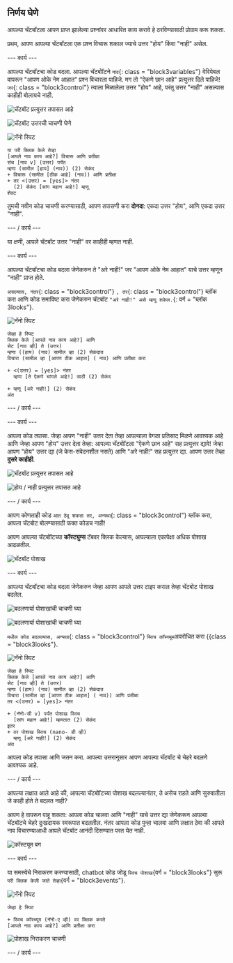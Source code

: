 ## निर्णय घेणे

आपल्या चॅटबॉटला आपण प्राप्त झालेल्या प्रश्नांवर आधारित काय करावे हे ठरविण्यासाठी प्रोग्राम करू शकता.

प्रथम, आपण आपल्या चॅटबॉटला एक प्रश्न विचारू शकाल ज्याचे उत्तर "होय" किंवा "नाही" असेल.

\--- कार्य \---

आपल्या चॅटबॉटचा कोड बदला. आपल्या चॅटबोॉटने `नाव`{: class = "block3variables"} वेरियेबल वापरून "आपण ओके नेम आहात" प्रश्न विचारला पाहिजे. मग तो "ऐकणे छान आहे" प्रत्युत्तर दिले पाहिजे! `जर`{: class = "block3control"} त्याला मिळालेला उत्तर "होय" आहे, परंतु उत्तर "नाही" असल्यास काहीही बोलायचे नाही.

![चॅटबॉट प्रत्युत्तर तपासत आहे](images/chatbot-if-test1-annotated.png)

![चॅटबॉट उत्तरची चाचणी घेणे](images/chatbot-if-test2.png)

![नॅनो स्पिट](images/nano-sprite.png)

```blocks3
या परी क्लिक केले तेव्हा
[आपले नाव काय आहे?] विचारू आणि प्रतीक्षा
संच [नाव v] (उत्तर) पर्यंत
म्हणा (सामील [हाय] (नाव)) (2) सेकंद
+ विचारू (सामील [ठीक आहे] (नाव)) आणि प्रतीक्षा
+ तर <(उत्तर) = [yes]> नंतर 
  (2) सेकंद [सांग महान आहे!] म्हणू
शेवट
```

तुमची नवीन कोड चाचणी करण्यासाठी, आपण तपासणी करा **दोनदा**: एकदा उत्तर "होय", आणि एकदा उत्तर "नाही".

\--- / कार्य \---

या क्षणी, आपले चॅटबॉट उत्तर "नाही" वर काहीही म्हणत नाही.

\--- कार्य \---

आपल्या चॅटबॉटचा कोड बदला जेणेकरुन ते "अरे नाही!" जर "आपण ओके नेम आहात" याचे उत्तर म्हणून "नाही" प्राप्त होते.

`असल्यास, नंतर`{: class = "block3control"} `, तर`{: class = "block3control"} ब्लॉक करा आणि कोड समाविष्ट करा जेणेकरुन चॅटबॉट `"अरे नाही!" असे म्हणू शकेल.`{: वर्ग = "ब्लॉक 3looks"}.

![नॅनो स्पिट](images/nano-sprite.png)

```blocks3
जेव्हा हे स्पिट
क्लिक केले [आपले नाव काय आहे?] आणि
सेट [नाव व्ही] ते (उत्तर)
म्हणा ((हाय) (नाव) सामील व्हा (2) सेकंदात
विचारा (सामील व्हा [आपण ठीक आहात] ( नाव) आणि प्रतीक्षा करा

+ <(उत्तर) = [yes]> नंतर 
  म्हणा [ते ऐकणे चांगले आहे!] साठी (2) सेकंद
 
+ म्हणू [अरे नाही!] (2) सेकंद
अंत
```

\--- / कार्य \---

\--- कार्य \---

आपला कोड तपासा. जेव्हा आपण "नाही" उत्तर देता तेव्हा आपल्याला वेगळा प्रतिसाद मिळणे आवश्यक आहे आणि जेव्हा आपण "होय" उत्तर देता तेव्हा: आपल्या चॅटबोॉटला "ऐकणे छान आहे" सह प्रत्युत्तर द्यावे! जेव्हा आपण "होय" उत्तर द्या (जे केस-संवेदनशील नसते) आणि "अरे नाही!" सह प्रत्युत्तर द्या. आपण उत्तर तेव्हा **दुसरे काहीही**.

![चॅटबॉट प्रत्युत्तर तपासत आहे](images/chatbot-if-test2.png)

![होय / नाही प्रत्युत्तर तपासत आहे](images/chatbot-if-else-test.png)

\--- / कार्य \---

आपण कोणताही कोड `आत ठेवू शकता तर, अन्यथा`{: class = "block3control"} ब्लॉक करा, आपला चॅटबोट बोलण्यासाठी फक्त कोडच नाही!

आपण आपल्या चॅटबोॉटच्या **कॉस्ट्युम्स** टॅबवर क्लिक केल्यास, आपल्याला एकापेक्षा अधिक पोशाख आढळतील.

![चॅटबॉट पोशाख](images/chatbot-costume-view-annotated.png)

\--- कार्य \---

आपल्या चॅटबॉटचा कोड बदला जेणेकरुन जेव्हा आपण आपले उत्तर टाइप कराल तेव्हा चॅटबोट पोशाख बदलेल.

![बदलणार्या पोशाखांची चाचणी घ्या](images/chatbot-costume-test1.png)

![बदलणार्या पोशाखांची चाचणी घ्या](images/chatbot-costume-test2.png)

`मधील कोड बदलल्यास, अन्यथा`{: class = "block3control"} `स्विच कॉस्च्यूम`अवरोधित करा {{class = "block3looks"}.

![नॅनो स्पिट](images/nano-sprite.png)

```blocks3
जेव्हा हे स्पिट
क्लिक केले [आपले नाव काय आहे?] आणि
सेट [नाव व्ही] ते (उत्तर)
म्हणा ((हाय) (नाव) सामील व्हा (2) सेकंदात
विचारा (सामील व्हा [आपण ठीक आहात] ( नाव)) आणि प्रतीक्षा
तर <(उत्तर) = [yes]> नंतर 

+ (नॅनो-सी v) पर्यंत पोशाख स्विच
  [सांग महान आहे!] म्हणतात (2) सेकंद
इतर 
+ वर पोशाख स्विच (nano- डी व्ही)
  म्हणू [अरे नाही!] (2) सेकंद
अंत
```

आपला कोड तपासा आणि जतन करा. आपल्या उत्तरानुसार आपण आपल्या चॅटबॉट चे चेहरे बदलणे आवश्यक आहे.

\--- / कार्य \---

आपल्या लक्षात आले आहे की, आपल्या चॅटबोॉटच्या पोशाख बदलल्यानंतर, ते असेच राहते आणि सुरुवातीला जे काही होते ते बदलत नाही?

आपण हे वापरून पाहू शकता: आपला कोड चालवा आणि "नाही" याचे उत्तर द्या जेणेकरून आपल्या चॅटबॉटचे चेहरे दुःखदायक स्वरूपात बदलतील. नंतर आपला कोड पुन्हा चालवा आणि लक्षात ठेवा की आपले नाव विचारण्याआधी आपले चॅटबॉट आनंदी दिसण्यात परत येत नाही.

![कॉस्टयूम बग](images/chatbot-costume-bug-test.png)

\--- कार्य \---

या समस्येचे निराकरण करण्यासाठी, chatbot कोड जोडू `स्विच पोशाख`{वर्ग = "block3looks"} सुरू `परी क्लिक केली जाते तेव्हा`{वर्ग = "block3events"}.

![नॅनो स्पिट](images/nano-sprite.png)

```blocks3
जेव्हा हे स्पिट

+ स्विच कॉस्च्यूम (नॅनो-ए व्ही) वर क्लिक करते
[आपले नाव काय आहे?] आणि प्रतीक्षा करा
```

![पोशाख निराकरण चाचणी](images/chatbot-costume-fix-test.png)

\--- / कार्य \---
